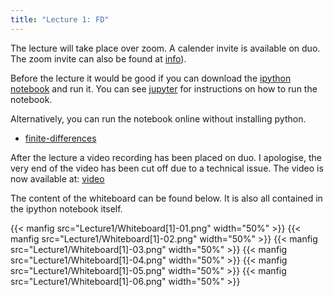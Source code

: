 ```yaml
---
title: "Lecture 1: FD"
---
```


The lecture will take place over zoom. A calender invite is available on duo. The zoom invite can also be found at [info](https://teaching.wence.uk/comp4187/notes/overview)).

Before the lecture it would be good if you can download the [ipython notebook](https://nbviewer.jupyter.org/urls/teaching.wence.uk/comp4187/code/finite-differences.ipynb) and run it. You can see [jupyter](https://teaching.wence.uk/comp4187/setup/jupyter/) for instructions on how to run the notebook.

Alternatively, you can run the notebook online without installing python.
- [finite-differences](https://mybinder.org/v2/gh/wenceorg/comp4187/6cf8af2ec5f16979b62f42ae9f0cbe32206cf03f?filepath=code%2Ffinite-differences.ipynb)

After the lecture a video recording has been placed on duo. I apologise, the very end of the video has been cut off due to a technical issue. The video is now available at: [video](https://durham.cloud.panopto.eu/Panopto/Pages/Viewer.aspx?id=27e52d64-caf9-490d-b88b-ac4d00de701e)

The content of the whiteboard can be found below. It is also all contained in the ipython notebook itself.

{{< manfig src="Lecture1/Whiteboard[1]-01.png" width="50%" >}}
{{< manfig src="Lecture1/Whiteboard[1]-02.png" width="50%" >}}
{{< manfig src="Lecture1/Whiteboard[1]-03.png" width="50%" >}}
{{< manfig src="Lecture1/Whiteboard[1]-04.png" width="50%" >}}
{{< manfig src="Lecture1/Whiteboard[1]-05.png" width="50%" >}}
{{< manfig src="Lecture1/Whiteboard[1]-06.png" width="50%" >}}


